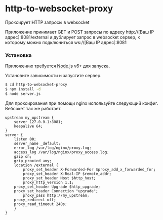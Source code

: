 # http-to-websocket-proxy

Проксирует HTTP запросы в websocket

Приложение принимает GET и POST запросы по адресу http://[Ваш IP адрес]:8081/external и дублирует запрос в websocket сервер, к которому можно подключиться ws://[Ваш IP адрес]:8081

### Установка

Приложению требуется [Node.js](https://nodejs.org/) v6+ для запуска.

Установите зависимости и запустите сервер.

```sh
$ cd http-to-websocket-proxy
$ npm install -d
$ node server.js
```

Для проксирования при помощи nginx используйте следующий конфиг. Вебсокет так же работает.

```
upstream my_upstream {
    server 127.0.0.1:8081;
    keepalive 64;
}
server {
    listen 80;
    server_name _default;
    error_log /var/log/nginx/proxy.log;
    access_log /var/log/nginx/proxy_access.log;
    gzip on;
    gzip_proxied any;
    location /external {
    	proxy_set_header X-Forwarded-For $proxy_add_x_forwarded_for;
    	proxy_set_header X-Real-IP $remote_addr;
    	proxy_set_header Host $http_host;
    	proxy_http_version 1.1;
	proxy_set_header Upgrade $http_upgrade;
	proxy_set_header Connection "upgrade";
    	proxy_pass http://my_upstream;
	proxy_redirect off;
	proxy_read_timeout 240s;
    }
}
```